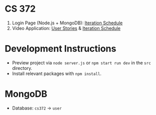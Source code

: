 # CS 372

1. Login Page (Node.js + MongoDB): [Iteration Schedule](https://github.com/benstream/CS372/projects/1)
2. Video Application: [User Stories](https://github.com/benstream/CS372/issues/14) & [Iteration Schedule](https://github.com/benstream/CS372/projects/2)

# Development Instructions

- Preview project via `node server.js` or `npm start run dev` in the `src` directory.
- Install relevant packages with `npm install`.

# MongoDB

- Database: `cs372` → `user`
